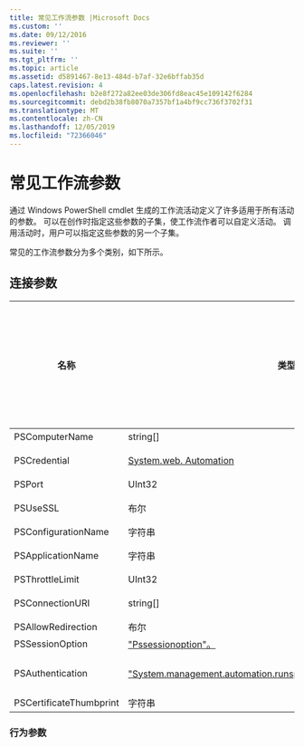 ```yaml
---
title: 常见工作流参数 |Microsoft Docs
ms.custom: ''
ms.date: 09/12/2016
ms.reviewer: ''
ms.suite: ''
ms.tgt_pltfrm: ''
ms.topic: article
ms.assetid: d5891467-8e13-484d-b7af-32e6bffab35d
caps.latest.revision: 4
ms.openlocfilehash: b2e8f272a82ee03de306fd8eac45e109142f6284
ms.sourcegitcommit: debd2b38fb8070a7357bf1a4bf9cc736f3702f31
ms.translationtype: MT
ms.contentlocale: zh-CN
ms.lasthandoff: 12/05/2019
ms.locfileid: "72366046"
---
```

# <a name="common-workflow-parameters"></a>常见工作流参数

通过 Windows PowerShell cmdlet 生成的工作流活动定义了许多适用于所有活动的参数。 可以在创作时指定这些参数的子集，使工作流作者可以自定义活动。 调用活动时，用户可以指定这些参数的另一个子集。

常见的工作流参数分为多个类别，如下所示。

## <a name="connectivity-parameters"></a>连接参数

|名称|类型|描述|最终用户是否可以在执行时指定？|在创作时，工作流作者可以指定？|工作流作者是否可以在实例化时指定？|
|----------|----------|-----------------|-----------------------------------------------------|------------------------------------------------------------|-----------------------------------------------------------|
|PSComputerName|string[]|要为其启动作业的计算机名称的列表。|“是”|“是”|“是”|
|PSCredential|[System.web. Automation](/dotnet/api/System.Management.Automation.PSCredential)|用于登录到由 PSComputerName 参数指定的计算机的身份验证凭据。 仅当指定了 PSComputerName 时，此参数才有效。|“是”|“是”|“是”|
|PSPort|UInt32|用于运行工作流的端口。|“是”|“是”|“是”|
|PSUseSSL|布尔|使用安全套接字层（SSL）协议来建立与远程计算机的安全连接，以运行工作流。|“是”|“是”|“是”|
|PSConfigurationName|字符串|用于运行工作流的会话配置。|“是”|“是”|“是”|
|PSApplicationName|字符串|用于执行工作流的连接 URI 的应用程序名称部分。 仅当未使用 ConnectionURI 参数时才使用此参数。|“是”|“是”|“是”|
|PSThrottleLimit|UInt32|可以建立的用于运行工作流的最大并发连接数。|“是”|TBD|“是”|
|PSConnectionURI|string[]|一个完全限定 Uri 的数组，用于指定用于运行工作流的交互式会话的终结点。|“是”|“是”|“是”|
|PSAllowRedirection|布尔|指定是否允许将此连接重定向到备用 URI 以运行工作流。|“是”|“是”|“是”|
|PSSessionOption|["Pssessionoption"。](/dotnet/api/System.Management.Automation.Remoting.PSSessionOption)|用于运行工作流的会话的高级选项。|“是”|“是”|“是”|
|PSAuthentication|["System.management.automation.runspaces.authenticationmechanism"。](/dotnet/api/System.Management.Automation.Runspaces.AuthenticationMechanism)|一个[system.management.automation.runspaces.authenticationmechanism](/dotnet/api/System.Management.Automation.Runspaces.AuthenticationMechanism)枚举值，该值指定用于对用户凭据进行身份验证的身份验证机制。|“是”|“是”|“是”|
|PSCertificateThumbprint|字符串|有权运行工作流的用户帐户的数字公钥证书（X509）。|“是”|“是”|“是”|

### <a name="behavior-parameters"></a>行为参数
